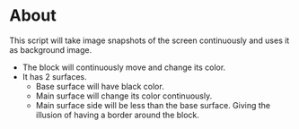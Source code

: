 # About
This script will take image snapshots of the screen continuously and uses it as background image.
- The block will continuously move and change its color.
- It has 2 surfaces.
    * Base surface will have black color.
    * Main surface will change its color continuously.
    * Main surface side will be less than the base surface. Giving the illusion of having a border around the block.